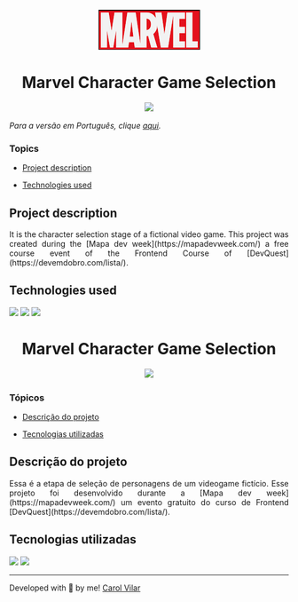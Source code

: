 <p align='center'> <img src="./src/marvel-logo.png" alt="image of the character selection page"> </p>

<h1 align='center'> Marvel Character Game Selection </h1>

<div align='center'>
	<img src="http://img.shields.io/static/v1?label=STATUS&message=DEVELOPING&color=yellow&style=for-the-badge"/>
</div>


_Para a versão em Português, clique [aqui](#portuguese)._


### Topics

- [Project description](#project-description)

- [Technologies used](#technologies-used)
<!-- 
- [What I learned](#what-I-learned)

- [Access the Project](#access-the-project)
 -->

## Project description

<p align="justify">
It is the character selection stage of a fictional video game. 
This project was created during the [Mapa dev week](https://mapadevweek.com/) a free course event of the Frontend Course of [DevQuest](https://devemdobro.com/lista/).
</p>


## Technologies used

<div>
  <img src="https://img.shields.io/badge/HTML5-E34F26?style=for-the-badge&logo=html5&logoColor=white">
  <img src="https://img.shields.io/badge/CSS3-1572B6?style=for-the-badge&logo=css3&logoColor=white">
  <img src="https://img.shields.io/badge/JavaScript-F7DF1E?style=for-the-badge&logo=javascript&logoColor=black">
</div>

<!-- ## What I learned



## Access the Project

You can [access the project here](https://bo83dev.github.io/alura-plus) 

Mobile

<img src="./src/" alt="Alura plus mobile screen gif">

Tablet 

<img src="./src/" alt="Alura plus desktop screen gif">

Desktop 

<img src="./src/" alt="Alura plus desktop screen gif"> -->


<div id="portuguese">


<h1 align='center'> Marvel Character Game Selection </h1>


<div align='center'>
	<img src="http://img.shields.io/static/v1?label=STATUS&message=DEVELOPING&color=yellow&style=for-the-badge"/>
</div>


### Tópicos 

- [Descrição do projeto](#descrição-do-projeto)

- [Tecnologias utilizadas](#tecnologias-utilizadas)
<!-- 
- [O que aprendi](#o-que-aprendi)

- [Acesse o projeto](#acesse-o-projeto) -->


## Descrição do projeto 

<p align="justify">
Essa é a etapa de seleção de personagens de um videogame fictício. 
Esse projeto foi desenvolvido durante a [Mapa dev week](https://mapadevweek.com/) um evento gratuito do curso de Frontend [DevQuest](https://devemdobro.com/lista/).
</p>


## Tecnologias utilizadas

<div>
  <img src="https://img.shields.io/badge/HTML5-E34F26?style=for-the-badge&logo=html5&logoColor=white">
  <img src="https://img.shields.io/badge/CSS3-1572B6?style=for-the-badge&logo=css3&logoColor=white">
</div>

<!-- ## O que aprendi

## Acesse o projeto

Você pode [acessar o projeto aqui](https://bo83dev.github.io/testimonials-project/) 

Mobile

<img src="./src/" alt="Alura plus mobile screen gif">

Tablet 

<img src="./src/" alt="Alura plus desktop screen gif">

Desktop 

<img src="./src/" alt="Alura plus desktop screen gif"> -->


<hr>

Developed with 🧡 by me!  [Carol Vilar](https://www.linkedin.com/in/carolinebarbosavilar/)
